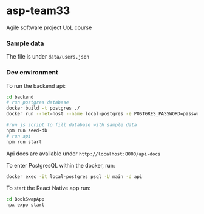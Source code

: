 # asp-team33
Agile software project UoL course

### Sample data
The file is under `data/users.json`

### Dev environment
To run the backend api:
```bash
cd backend
# run postgres database
docker build -t postgres ./
docker run --net=host --name local-postgres -e POSTGRES_PASSWORD=password -e POSTGRES_USER=main -d postgres

#run js script to fill database with sample data
npm run seed-db
# run api
npm run start
```

Api docs are available under `http://localhost:8000/api-docs`

To enter PostgresQL within the docker, run:
```bash
docker exec -it local-postgres psql -U main -d api
```

To start the React Native app run:
```bash
cd BookSwapApp
npx expo start
```